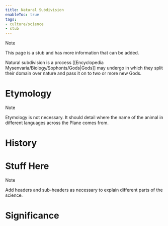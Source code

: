 ```yaml
---
title: Natural Subdivision
enableToc: true
tags:
- culture/science
- stub
---
```


> [!note]
> This page is a stub and has more information that can be added.

Natural subdivision is a process [[Encyclopedia Mysenvaria/Biology/Sophonts/Gods|Gods]] may undergo in which they split their domain over nature and pass it on to two or more new Gods.
# Etymology

> [!note]
> Etymology is not necessary. It should detail where the name of the animal in different languages across the Plane comes from.
# History

# Stuff Here

> [!note]
> Add headers and sub-headers as necessary to explain different parts of the science.
# Significance
